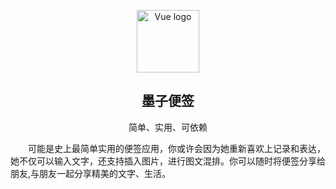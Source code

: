 <p align="center"><a href="https://vuejs.org" target="_blank" rel="noopener noreferrer"><img width="100" src="https://www.onnotepad.cn//2035703b7d2d04972eaf1018fad26765.png" alt="Vue logo"></a></p>

<h2 align="center">墨子便签</h2>

<p align="center">简单、实用、可依赖</p>

<p style="text-indent:2em">可能是史上最简单实用的便签应用，你或许会因为她重新喜欢上记录和表达，她不仅可以输入文字，还支持插入图片，进行图文混排。你可以随时将便签分享给朋友,与朋友一起分享精美的文字、生活。</p>